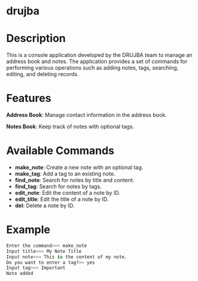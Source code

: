 # drujba
<h1>Description</h1>

This is a console application developed by the DRUJBA team to manage an address book and notes. The application provides a set of commands for performing various operations such as adding notes, tags, searching, editing, and deleting records.

<h1>Features</h1>

<b>Address Book</b>: Manage contact information in the address book.

<b>Notes Book</b>: Keep track of notes with optional tags.

<h1>Available Commands</h1>
<ul>
<li><b>make_note</b>: Create a new note with an optional tag.
<li><b>make_tag</b>: Add a tag to an existing note.</li>
<li><b>find_note</b>: Search for notes by title and content.</li>
<li><b>find_tag</b>: Search for notes by tags.</li>
<li><b>edit_note</b>: Edit the content of a note by ID.</li>
<li><b>edit_title</b>: Edit the title of a note by ID.</li>
<li><b>del</b>: Delete a note by ID.</li>
</ul>

<h1>Example</h1>

```python
Enter the command>>> make_note
Input title>>> My Note Title
Input note>>> This is the content of my note.
Do you want to enter a tag?>> yes
Input tag>>> Important
Note added
```

